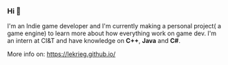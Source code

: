 ### Hi 👋

I'm an Indie game developer and I'm currently making a personal project( a game engine)
to learn more about how everything work on game dev.
I'm an intern at CI&T and have knowledge on **C++**, **Java** and **C#**.

More info on: https://lekrieg.github.io/
<!--
**Lekrieg/Lekrieg** is a ✨ _special_ ✨ repository because its `README.md` (this file) appears on your GitHub profile.

Here are some ideas to get you started:

- 🔭 I’m currently working on ...
- 🌱 I’m currently learning ...
- 👯 I’m looking to collaborate on ...
- 🤔 I’m looking for help with ...
- 💬 Ask me about ...
- 📫 How to reach me: ...
- 😄 Pronouns: ...
- ⚡ Fun fact: ...
-->
